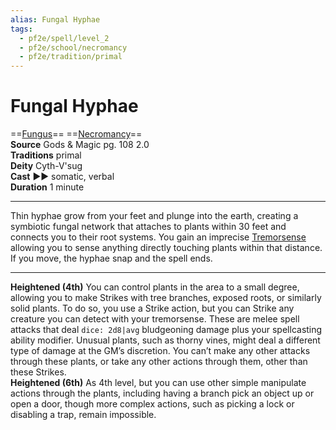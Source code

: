 ```yaml
---
alias: Fungal Hyphae
tags:
  - pf2e/spell/level_2
  - pf2e/school/necromancy
  - pf2e/tradition/primal
---
```


# Fungal Hyphae

==[Fungus](../../../Traits/Fungus.md)== ==[Necromancy](../../../Traits/Necromancy.md)==  
__Source__ Gods & Magic pg. 108 2.0  
**Traditions** primal  
**Deity** Cyth-V'sug  
**Cast** ►► somatic, verbal  
**Duration** 1 minute

---

Thin hyphae grow from your feet and plunge into the earth, creating a symbiotic fungal network that attaches to plants within 30 feet and connects you to their root systems. You gain an imprecise [Tremorsense](../../../Bestiary/Abilities/Tremorsense.md) allowing you to sense anything directly touching plants within that distance. If you move, the hyphae snap and the spell ends.

<hr>

**Heightened (4th)** You can control plants in the area to a small degree, allowing you to make Strikes with tree branches, exposed roots, or similarly solid plants. To do so, you use a Strike action, but you can Strike any creature you can detect with your tremorsense. These are melee spell attacks that deal `dice: 2d8|avg` bludgeoning damage plus your spellcasting ability modifier. Unusual plants, such as thorny vines, might deal a different type of damage at the GM’s discretion. You can’t make any other attacks through these plants, or take any other actions through them, other than these Strikes.  
**Heightened (6th)** As 4th level, but you can use other simple manipulate actions through the plants, including having a branch pick an object up or open a door, though more complex actions, such as picking a lock or disabling a trap, remain impossible.
